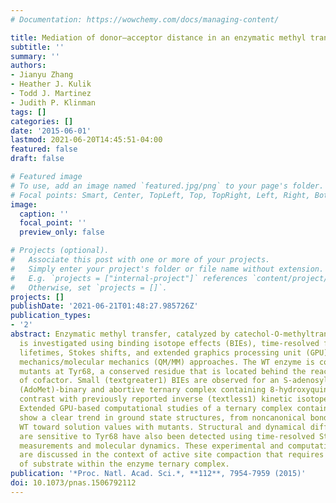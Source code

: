 ```yaml
---
# Documentation: https://wowchemy.com/docs/managing-content/

title: Mediation of donor–acceptor distance in an enzymatic methyl transfer reaction
subtitle: ''
summary: ''
authors:
- Jianyu Zhang
- Heather J. Kulik
- Todd J. Martinez
- Judith P. Klinman
tags: []
categories: []
date: '2015-06-01'
lastmod: 2021-06-20T14:45:51-04:00
featured: false
draft: false

# Featured image
# To use, add an image named `featured.jpg/png` to your page's folder.
# Focal points: Smart, Center, TopLeft, Top, TopRight, Left, Right, BottomLeft, Bottom, BottomRight.
image:
  caption: ''
  focal_point: ''
  preview_only: false

# Projects (optional).
#   Associate this post with one or more of your projects.
#   Simply enter your project's folder or file name without extension.
#   E.g. `projects = ["internal-project"]` references `content/project/deep-learning/index.md`.
#   Otherwise, set `projects = []`.
projects: []
publishDate: '2021-06-21T01:48:27.985726Z'
publication_types:
- '2'
abstract: Enzymatic methyl transfer, catalyzed by catechol-O-methyltransferase (COMT),
  is investigated using binding isotope effects (BIEs), time-resolved fluorescence
  lifetimes, Stokes shifts, and extended graphics processing unit (GPU)-based quantum
  mechanics/molecular mechanics (QM/MM) approaches. The WT enzyme is compared with
  mutants at Tyr68, a conserved residue that is located behind the reactive sulfur
  of cofactor. Small (textgreater1) BIEs are observed for an S-adenosylmethionine
  (AdoMet)-binary and abortive ternary complex containing 8-hydroxyquinoline, and
  contrast with previously reported inverse (textless1) kinetic isotope effects (KIEs).
  Extended GPU-based computational studies of a ternary complex containing catecholate
  show a clear trend in ground state structures, from noncanonical bond lengths for
  WT toward solution values with mutants. Structural and dynamical differences that
  are sensitive to Tyr68 have also been detected using time-resolved Stokes shift
  measurements and molecular dynamics. These experimental and computational results
  are discussed in the context of active site compaction that requires an ionization
  of substrate within the enzyme ternary complex.
publication: '*Proc. Natl. Acad. Sci.*, **112**, 7954-7959 (2015)'
doi: 10.1073/pnas.1506792112
---
```

